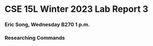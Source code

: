 # **CSE 15L Winter 2023 Lab Report 3**
### Eric Song, Wednesday B270 1 p.m.   

### Researching Commands
